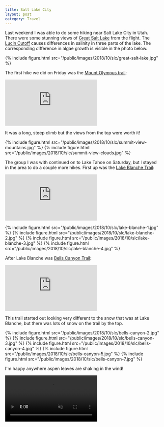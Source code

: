 ```yaml
---
title: Salt Lake City
layout: post
category: Travel
---
```


Last weekend I was able to do some hiking near Salt Lake City in Utah. There
were some stunning views of [Great Salt Lake][gsl] from the flight. The [Lucin
Cutoff][Lucin_Cutoff] causes differences in salinity in three parts of the
lake. The corresponding difference in algae growth is visible in the photo
below.

{% include figure.html src="/public/images/2018/10/slc/great-salt-lake.jpg" %}

The first hike we did on Friday was the [Mount Olympus trail][alltrails-mt-olympus]:

<div class='embed-container'>
  <iframe
    frameborder='0'
    allowtransparency='true'
    scrolling='no'
    src='https://www.strava.com/activities/1900970223/embed/4221c964a0e393669ad30dd24af96870ca6ed757'>
  </iframe>
</div>

It was a long, steep climb but the views from the top were worth it!

{% include figure.html src="/public/images/2018/10/slc/summit-view-mountains.jpg" %}
{% include figure.html src="/public/images/2018/10/slc/summit-view-clouds.jpg" %}

The group I was with continued on to Lake Tahoe on Saturday, but I stayed in
the area to do a couple more hikes. First up was the [Lake Blanche
Trail][alltrails-lake-blanche]:

<div class='embed-container'>
  <iframe
    frameborder='0'
    allowtransparency='true'
    scrolling='no'
    src='https://www.strava.com/activities/1902668365/embed/8951e71c047d8bef47a4d2c306a7173d803fd838'>
  </iframe>
</div>

{% include figure.html src="/public/images/2018/10/slc/lake-blanche-1.jpg" %}
{% include figure.html src="/public/images/2018/10/slc/lake-blanche-2.jpg" %}
{% include figure.html src="/public/images/2018/10/slc/lake-blanche-3.jpg" %}
{% include figure.html src="/public/images/2018/10/slc/lake-blanche-4.jpg" %}

After Lake Blanche was [Bells Canyon Trail][alltrails-bells-canyon]:

<div class='embed-container'>
  <iframe
    frameborder='0'
    allowtransparency='true'
    scrolling='no'
    src='https://www.strava.com/activities/1903069395/embed/394548f676a830e5f86f27f2d3ea8c6e58fdfadc'>
  </iframe>
</div>

This trail started out looking very different to the snow that was at Lake
Blanche, but there was lots of snow on the trail by the top.

{% include figure.html src="/public/images/2018/10/slc/bells-canyon-2.jpg" %}
{% include figure.html src="/public/images/2018/10/slc/bells-canyon-3.jpg" %}
{% include figure.html src="/public/images/2018/10/slc/bells-canyon-4.jpg" %}
{% include figure.html src="/public/images/2018/10/slc/bells-canyon-5.jpg" %}
{% include figure.html src="/public/images/2018/10/slc/bells-canyon-7.jpg" %}

I'm happy anywhere aspen leaves are shaking in the wind!

<!-- ffmpeg -ss 00:00:04 -i 20181013_165624.mp4 -t 00:00:05 -vcodec libvpx-vp9 -b:v 700K -filter:v scale=-1:480 -threads 4 -an bells-canyon-6.webm  -->
<video style="max-width: 100%; display: block;" autoplay loop muted>
  <source src="{{ "/public/images/2018/10/slc/bells-canyon-6.webm" | relative_url }}" type="video/webm; codecs=vp9">
</video>


[gsl]: https://en.wikipedia.org/wiki/Great_Salt_Lake
[Lucin_Cutoff]: https://en.wikipedia.org/wiki/Lucin_Cutoff
[alltrails-mt-olympus]: https://www.alltrails.com/trail/us/utah/mount-olympus-trail
[alltrails-lake-blanche]: https://www.alltrails.com/trail/us/utah/lake-blanche-trail
[alltrails-bells-canyon]: https://www.alltrails.com/trail/us/utah/bells-canyon-trail-to-lower-falls
